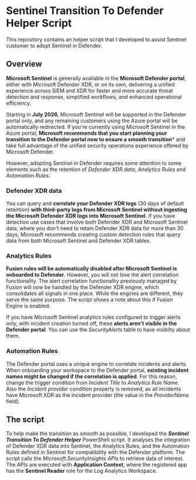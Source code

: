 # Sentinel Transition To Defender Helper Script
This repository contains an helper script that I developed to assist Sentinel customer to adopt Sentinel in Defender. 

## Overview

**Microsoft Sentinel** is generally available in the **Microsoft Defender portal**, either with Microsoft Defender XDR, or on its own, delivering a unified experience across SIEM and XDR for faster and more accurate threat detection and response, simplified workflows, and enhanced operational efficiency.

Starting in **July 2026**, Microsoft Sentinel will be supported in the Defender portal only, and any remaining customers using the Azure portal will be automatically redirected.
If you're currently using Microsoft Sentinel in the Azure portal, **Microsoft recommends that you start planning your transition to the Defender portal now to ensure a smooth transition*** and take full advantage of the unified security operations experience offered by Microsoft Defender.

However, adopting Sentinel in Defender requires some attention to some elements such as the retention of _Defender XDR data_, _Analytics Rules_ and _Automation Rules_. 

### Defender XDR data
You can query and **correlate your Defender XDR logs** (30 days of default retention) **with third-party logs from Microsoft Sentinel without ingesting the Microsoft Defender XDR logs into Microsoft Sentinel**. If you have detection use cases that involve both Defender XDR and Microsoft Sentinel data, where you don't need to retain Defender XDR data for more than 30 days, Microsoft recommends creating custom detection rules that query data from both Microsoft Sentinel and Defender XDR tables.

### Analytics Rules
**Fusion rules will be automatically disabled after Microsoft Sentinel is onboarded to Defender**. However, you will not lose the alert correlation functionality. The alert correlation functionality previously managed by Fusion will now be handled by the Defender XDR engine, which consolidates all signals in one place. While the engines are different, they serve the same purpose. The script shows a note about this if Fusion Engine is enabled.

If you have Microsoft Sentinel analytics rules configured to trigger alerts only, with incident creation turned off, these **alerts aren't visible in the Defender portal**. You can use the _SecurityAlerts_ table to have visibilty about them.

### Automation Rules
The Defender portal uses a unique engine to correlate incidents and alerts. When onboarding your workspace to the Defender portal, **existing incident names might be changed if the correlation is applied**. For this reason, change the trigger condition from _Incident Title_ to _Analytics Rule Name_. Also the _Incident provider_ condition property is removed, as all incidents have Microsoft XDR as the incident provider (the value in the _ProviderName_ field).

## The script
To help make the transition as smooth as possible, I developed the **_Sentinel Transition To Defender Helper_** PowerShell script. It analyses the integration of Defender XDR data into Sentinel, the Analytics Rules, and the Automation Rules defined in Sentinel for compatibility with the Defender platform. The script calls the _Microsoft.SecurityInsights APIs_ to retrieve data of interest. The APIs are executed with **Application Context**, where the registered app has the **Sentinel Reader** role for the Log Analytics Workspace.


